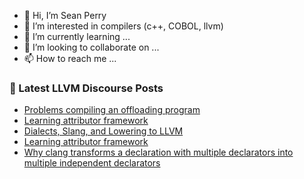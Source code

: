- 👋 Hi, I’m Sean Perry
- 👀 I’m interested in compilers (c++, COBOL, llvm)
- 🌱 I’m currently learning ...
- 💞️ I’m looking to collaborate on ...
- 📫 How to reach me ...

<!---
s66perry/s66perry is a ✨ special ✨ repository because its `README.md` (this file) appears on your GitHub profile.
You can click the Preview link to take a look at your changes.
--->
### 📕 Latest LLVM Discourse Posts

<!-- DISCOURSE-LLVM:START -->
- [Problems compiling an offloading program](https://discourse.llvm.org/t/problems-compiling-an-offloading-program/71155#post_2)
- [Learning attributor framework](https://discourse.llvm.org/t/learning-attributor-framework/71088#post_7)
- [Dialects, Slang, and Lowering to LLVM](https://discourse.llvm.org/t/dialects-slang-and-lowering-to-llvm/71168#post_1)
- [Learning attributor framework](https://discourse.llvm.org/t/learning-attributor-framework/71088#post_6)
- [Why clang transforms a declaration with multiple declarators into multiple independent declarators](https://discourse.llvm.org/t/why-clang-transforms-a-declaration-with-multiple-declarators-into-multiple-independent-declarators/71167#post_1)
<!-- DISCOURSE-LLVM:END -->
